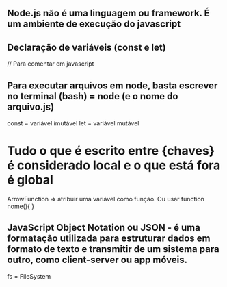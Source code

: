 ## Node.js não é uma linguagem ou framework. É um ambiente de execução do javascript
## Declaração de variáveis (const e let)
// Para comentar em javascript
## Para executar arquivos em node, basta escrever no terminal (bash) = node (e o nome do arquivo.js)
const = variável imutável
let = variável mutável
# Tudo o que é escrito entre {chaves} é considerado local e o que está fora é global

ArrowFunction => atribuir uma variável como função. Ou usar function nome(){
}

## JavaScript Object Notation ou JSON - é uma formatação utilizada para estruturar dados em formato de texto e transmitir de um sistema para outro, como client-server ou app móveis.

fs = FileSystem